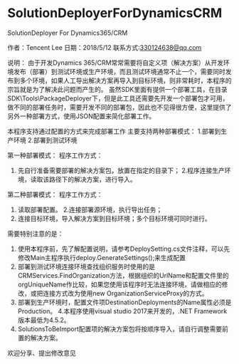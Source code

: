 # SolutionDeployerForDynamicsCRM
SolutionDeployer For Dynamics365/CRM

作者：Tencent Lee
日期：2018/5/12
联系方式:330124638@qq.com

说明：
由于开发Dynamics 365/CRM常常需要将自定义项（解决方案）从开发环境发布（部署）到测试环境或生产环境，而且测试环境通常不止一个，需要同时发布到多个环境，如果人工导出解决方案再导入到目标环境，则非常耗时，本程序的宗旨就是为了解决此问题而产生的。
虽然SDK里面有提供一个部署工具，在目录SDK\Tools\PackageDeployer下，但是此工具还需要先开发一个部署包才可用，做不同的部署任务时，需要开发不同的部署包，因此也不见得很方便，这里提供了另外一种部署方式，使用JSON配置来简化部署工作。

本程序支持通过配置的方式来完成部署工作
主要支持两种部署模式：
1.部署到生产环境
2.部署到测试环境

第一种部署模式：
程序工作方式：
1. 先自行准备需要部署的解决方案包，放置在指定的目录下；
2.程序连接生产环境，读取该路径下的解决方案，进行导入。

第二种部署模式：
程序工作方式：
1. 读取部署配置。
2.连接部署源环境，执行导出任务；
3.	连接目标环境，导入解决方案到目标环境；多个目标环境可同时进行。
 
需要特别注意的是：
1.	使用本程序前，先了解配置说明，请参考DeploySetting.cs文件注释，可以先修改Main主程序执行deploy.GenerateSettings();来生成配置
2. 部署到测试环境连接环境查找组织服务时使用的是CRMServices.FindOrganization方法，根据组织的UrlName和配置文件里的 orgUniqueName作比较，如果您使用该程序时无法连接环境，请做相应的修改，或把连接方式改为使用new OrganizationServiceProxy的方式。
3. 部署到生产环境时，配置文件项DestinationDeployments的Name属性必须是Production。
4.本程序使用visual studio 2017来开发的，.NET Framework 版本最低为4.5.2。
5. SolutionsToBeImport配置项的解决方案包将按顺序导入，请自行调整需要前置的解决方案。

欢迎分享、提出修改意见
